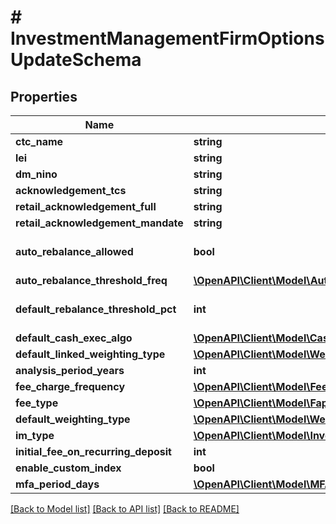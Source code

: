 # # InvestmentManagementFirmOptionsUpdateSchema

## Properties

Name | Type | Description | Notes
------------ | ------------- | ------------- | -------------
**ctc_name** | **string** |  | [optional]
**lei** | **string** |  | [optional]
**dm_nino** | **string** |  | [optional]
**acknowledgement_tcs** | **string** |  | [optional]
**retail_acknowledgement_full** | **string** |  | [optional]
**retail_acknowledgement_mandate** | **string** |  | [optional]
**auto_rebalance_allowed** | **bool** |  | [optional] [default to true]
**auto_rebalance_threshold_freq** | [**\OpenAPI\Client\Model\AutoRebalanceThresholdFrequency**](AutoRebalanceThresholdFrequency.md) |  | [optional]
**default_rebalance_threshold_pct** | **int** |  | [optional] [default to 10]
**default_cash_exec_algo** | [**\OpenAPI\Client\Model\CashExecAlgo**](CashExecAlgo.md) |  | [optional]
**default_linked_weighting_type** | [**\OpenAPI\Client\Model\WeightingType**](WeightingType.md) |  | [optional]
**analysis_period_years** | **int** |  | [optional]
**fee_charge_frequency** | [**\OpenAPI\Client\Model\FeeChargeFrequency**](FeeChargeFrequency.md) |  | [optional]
**fee_type** | [**\OpenAPI\Client\Model\FapiDbHelpersEnumsFeeType**](FapiDbHelpersEnumsFeeType.md) |  | [optional]
**default_weighting_type** | [**\OpenAPI\Client\Model\WeightingType**](WeightingType.md) |  | [optional]
**im_type** | [**\OpenAPI\Client\Model\InvestmentManagementFirmType**](InvestmentManagementFirmType.md) |  | [optional]
**initial_fee_on_recurring_deposit** | **int** |  | [optional]
**enable_custom_index** | **bool** |  | [optional]
**mfa_period_days** | [**\OpenAPI\Client\Model\MFAPeriodDrop**](MFAPeriodDrop.md) |  | [optional]

[[Back to Model list]](../../README.md#models) [[Back to API list]](../../README.md#endpoints) [[Back to README]](../../README.md)
